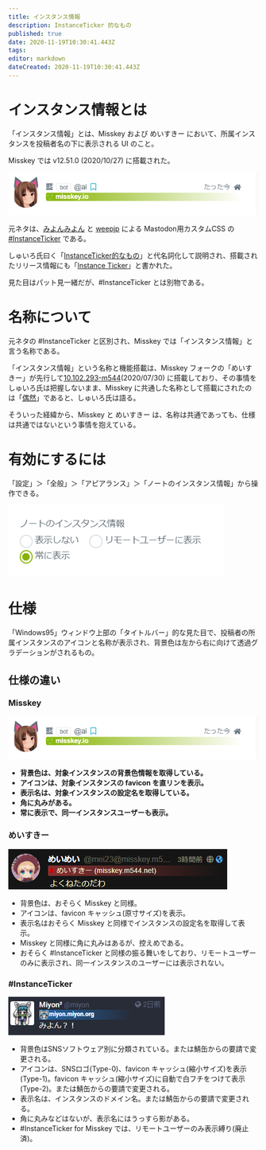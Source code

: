 ```yaml
---
title: インスタンス情報
description: InstanceTicker 的なもの
published: true
date: 2020-11-19T10:30:41.443Z
tags: 
editor: markdown
dateCreated: 2020-11-19T10:30:41.443Z
---
```


# インスタンス情報とは

「インスタンス情報」とは、Misskey および めいすきー において、所属インスタンスを投稿者名の下に表示される UI のこと。

Misskey では v12.51.0 (2020/10/27) に搭載された。 

![7cd0dadc9869800993cbf6c448b9fc4.png](/7cd0dadc9869800993cbf6c448b9fc4.png)

元ネタは、[みよんみよん](https://miyon.miyon.org/@miyon) と [weepjp](https://miyon.miyon.org/@weepjp) による Mastodon用カスタムCSS の [#InstanceTicker](https://ja.mstdn.wiki/InstanceTicker) である。

しゅいろ氏曰く「[InstanceTicker的なもの](https://misskey.io/notes/8e8gz9ethy)」と代名詞化して説明され、搭載されたリリース情報にも「[Instance Ticker](https://github.com/syuilo/misskey/releases/tag/12.51.0)」と書かれた。

見た目はパット見一緒だが、#InstanceTicker とは別物である。

# 名称について

元ネタの #InstanceTicker と区別され、Misskey では「インスタンス情報」と言う名称である。

「インスタンス情報」という名称と機能搭載は、Misskey フォークの「めいすきー」が先行して[10.102.293-m544](https://github.com/mei23/misskey/releases/tag/10.102.293-m544)(2020/07/30) に搭載しており、その事情をしゅいろ氏は把握しないまま、Misskey に共通した名称として搭載にされたのは「[偶然](https://misskey.io/notes/8e8hbfqim7)」であると、しゅいろ氏は語る。

そういった経緯から、Misskey と めいすきー は、名称は共通であっても、仕様は共通ではないという事情を抱えている。

# 有効にするには

「設定」＞「全般」＞「アピアランス」＞「ノートのインスタンス情報」から操作できる。

![7cd0dadc9869800993cbf6c448b9fc49.png](/7cd0dadc9869800993cbf6c448b9fc49.png)

# 仕様

「Windows95」ウィンドウ上部の「タイトルバー」的な見た目で、投稿者の所属インスタンスのアイコンと名称が表示され、背景色は左から右に向けて透過グラデーションがされるもの。

## 仕様の違い

### Misskey
![7cd0dadc9869800993cbf6c448b9fc4.png](/7cd0dadc9869800993cbf6c448b9fc4.png)

- **背景色は、対象インスタンスの背景色情報を取得している。**
- **アイコンは、対象インスタンスの favicon を直リンを表示。**
- **表示名は、対象インスタンスの設定名を取得している。**
- **角に丸みがある。**
- **常に表示で、同一インスタンスユーザーも表示。**

### めいすきー
![fcc5e3f1241b190c05efd8912216449a.png](/fcc5e3f1241b190c05efd8912216449a.png)

- 背景色は、おそらく Misskey と同様。
- アイコンは、favicon キャッシュ(原寸サイズ)を表示。
- 表示名はおそらく Misskey と同様でインスタンスの設定名を取得して表示。
- Misskey と同様に角に丸みはあるが、控えめである。
- おそらく #InstanceTicker と同様の振る舞いをしており、リモートユーザーのみに表示され、同一インスタンスのユーザーには表示されない。

### #InstanceTicker
![682009e30812ea5694a854cd519d764e.png](/682009e30812ea5694a854cd519d764e.png)

- 背景色はSNSソフトウェア別に分類されている。または鯖缶からの要請で変更される。
- アイコンは、SNSロゴ(Type-0)、favicon キャッシュ(縮小サイズ)を表示(Type-1)。favicon キャッシュ(縮小サイズ)に自動で白フチをつけて表示(Type-2)。または鯖缶からの要請で変更される。
- 表示名は、インスタンスのドメイン名。または鯖缶からの要請で変更される。
- 角に丸みなどはないが、表示名にはうっすら影がある。
- #InstanceTicker for Misskey では、リモートユーザーのみ表示縛り(廃止済)。




